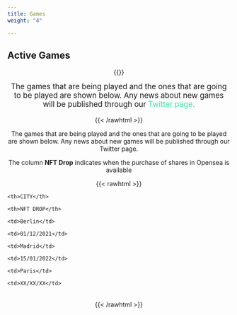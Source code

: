 ```yaml
---
title: Games
weight: "4"

---
```

## Active Games

{{<rawhtml >}}

<cc style="font-size: 17px">

The games that are being played and the ones that are going to be played are shown below. Any news about new games will be published through our <span style="color:#42DCA3">Twitter page.</span> 

</cc>

{{< /rawhtml >}}

The games that are being played and the ones that are going to be played are shown below. Any news about new games will be published through our Twitter page.

The column **NFT Drop** indicates when the purchase of shares in Opensea is available

{{< rawhtml >}}

<head>

<meta name="viewport" content="width=device-width, initial-scale=1">

<style>

p {

text-align: center;

margin-top: 0px;

}

.center {

margin-left: auto;

margin-right: auto;

}

td {

padding: 0 50px;

}

tr {

font-size: 35 px;

line-height: 50px;

text-indent: 20px;

}

\#pruba1 {

    text-align: justify;

}

\# prueba2{

font-size: 1.5em;

border: 1px solid black;

padding: 10px;

width: 95%;

margin: 10px auto;

text-align: justify;

}

\#draft {

text-align: justify;

text-justify: inter-word;

}

</style>

</head>

<body>

<table class="center">

<tr>

    <th>CITY</th>
    
    <th>NFT DROP</th>

</tr>

<tr>

    <td>Berlin</td>
    
    <td>01/12/2021</td>

</tr>

<tr>

    <td>Madrid</td>
    
    <td>15/01/2022</td>

</tr>

<tr>

    <td>Paris</td>
    
    <td>XX/XX/XX</td>

</tr>

</table>

</body>

{{< /rawhtml >}}